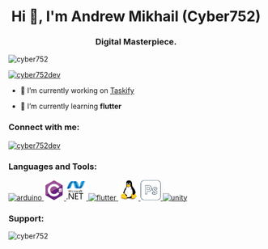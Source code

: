 <h1 align="center">Hi 👋, I'm Andrew Mikhail (Cyber752)</h1>
<h3 align="center">Digital Masterpiece.</h3>

<p align="left"> <img src="https://komarev.com/ghpvc/?username=cyber752&label=Profile%20views&color=0e75b6&style=flat" alt="cyber752" /> </p>

<p align="left"> <a href="https://twitter.com/cyber752dev" target="blank"><img src="https://img.shields.io/twitter/follow/cyber752dev?logo=twitter&style=for-the-badge" alt="cyber752dev" /></a> </p>

- 🔭 I’m currently working on [Taskify](https://github.com/cyber752/Taskify)

- 🌱 I’m currently learning **flutter**

<h3 align="left">Connect with me:</h3>
<p align="left">
<a href="https://twitter.com/cyber752dev" target="blank"><img align="center" src="https://raw.githubusercontent.com/rahuldkjain/github-profile-readme-generator/master/src/images/icons/Social/twitter.svg" alt="cyber752dev" height="30" width="40" /></a>
</p>

<h3 align="left">Languages and Tools:</h3>
<p align="left"> <a href="https://www.arduino.cc/" target="_blank" rel="noreferrer"> <img src="https://cdn.worldvectorlogo.com/logos/arduino-1.svg" alt="arduino" width="40" height="40"/> </a> <a href="https://www.w3schools.com/cs/" target="_blank" rel="noreferrer"> <img src="https://raw.githubusercontent.com/devicons/devicon/master/icons/csharp/csharp-original.svg" alt="csharp" width="40" height="40"/> </a> <a href="https://dotnet.microsoft.com/" target="_blank" rel="noreferrer"> <img src="https://raw.githubusercontent.com/devicons/devicon/master/icons/dot-net/dot-net-original-wordmark.svg" alt="dotnet" width="40" height="40"/> </a> <a href="https://flutter.dev" target="_blank" rel="noreferrer"> <img src="https://www.vectorlogo.zone/logos/flutterio/flutterio-icon.svg" alt="flutter" width="40" height="40"/> </a> <a href="https://www.linux.org/" target="_blank" rel="noreferrer"> <img src="https://raw.githubusercontent.com/devicons/devicon/master/icons/linux/linux-original.svg" alt="linux" width="40" height="40"/> </a> <a href="https://www.photoshop.com/en" target="_blank" rel="noreferrer"> <img src="https://raw.githubusercontent.com/devicons/devicon/master/icons/photoshop/photoshop-line.svg" alt="photoshop" width="40" height="40"/> </a> <a href="https://unity.com/" target="_blank" rel="noreferrer"> <img src="https://www.vectorlogo.zone/logos/unity3d/unity3d-icon.svg" alt="unity" width="40" height="40"/> </a> </p>

<h3 align="left">Support:</h3>
<p><a href="https://ko-fi.com/cyber752"> <img align="left" src="https://cdn.ko-fi.com/cdn/kofi3.png?v=3" height="50" width="210" alt="cyber752" /></a></p><br><br>
